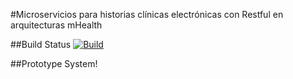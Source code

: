 #Microservicios para historias clínicas electrónicas con Restful en arquitecturas mHealth

##Build Status
[![Build](https://github.com/TrendTo/Wsi/actions/workflows/build.yml/badge.svg)](https://github.com/TrendTo/Wsi/actions/workflows/build.yml)

##Prototype System!
